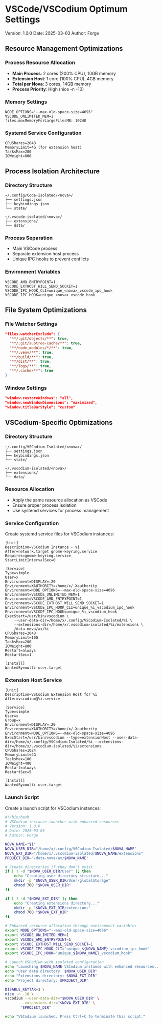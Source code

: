# VSCode/VSCodium Optimum Settings
Version: 1.0.0
Date: 2025-03-03
Author: Forge

## Resource Management Optimizations

### Process Resource Allocation
- **Main Process**: 2 cores (200% CPU), 10GB memory
- **Extension Host**: 1 core (100% CPU), 4GB memory
- **Total per Nova**: 3 cores, 14GB memory
- **Process Priority**: High (nice -n -10)

### Memory Settings
```
NODE_OPTIONS="--max-old-space-size=4096"
VSCODE_UNLIMITED_MEM=1
files.maxMemoryForLargeFilesMB: 10240
```

### Systemd Service Configuration
```
CPUShares=2048
MemoryLimit=4G (for extension host)
TasksMax=200
IOWeight=800
```

## Process Isolation Architecture

### Directory Structure
```
~/.config/Code-Isolated/<nova>/
├── settings.json
├── keybindings.json
└── state/

~/.vscode-isolated/<nova>/
├── extensions/
└── data/
```

### Process Separation
- Main VSCode process
- Separate extension host process
- Unique IPC hooks to prevent conflicts

### Environment Variables
```
VSCODE_AMD_ENTRYPOINT=1
VSCODE_EXTHOST_WILL_SEND_SOCKET=1
VSCODE_IPC_HOOK_CLI=unique_<nova>_vscode_ipc_hook
VSCODE_IPC_HOOK=unique_<nova>_vscode_hook
```

## File System Optimizations

### File Watcher Settings
```json
"files.watcherExclude": {
  "**/.git/objects/**": true,
  "**/.git/subtree-cache/**": true,
  "**/node_modules/*/**": true,
  "**/.venv/**": true,
  "**/build/**": true,
  "**/dist/**": true,
  "**/logs/**": true,
  "**/.cache/**": true
}
```

### Window Settings
```json
"window.restoreWindows": "all",
"window.newWindowDimensions": "maximized",
"window.titleBarStyle": "custom"
```

## VSCodium-Specific Optimizations

### Directory Structure
```
~/.config/VSCodium-Isolated/<nova>/
├── settings.json
├── keybindings.json
└── state/

~/.vscodium-isolated/<nova>/
├── extensions/
└── data/
```

### Resource Allocation
- Apply the same resource allocation as VSCode
- Ensure proper process isolation
- Use systemd services for process management

### Service Configuration
Create systemd service files for VSCodium instances:
```
[Unit]
Description=VSCodium Instance - %i
After=network.target gnome-keyring.service
Requires=gnome-keyring.service
StartLimitIntervalSec=0

[Service]
Type=simple
User=x
Environment=DISPLAY=:20
Environment=XAUTHORITY=/home/x/.Xauthority
Environment=NODE_OPTIONS=--max-old-space-size=4096
Environment=VSCODE_UNLIMITED_MEM=1
Environment=VSCODE_AMD_ENTRYPOINT=1
Environment=VSCODE_EXTHOST_WILL_SEND_SOCKET=1
Environment=VSCODE_IPC_HOOK_CLI=unique_%i_vscodium_ipc_hook
Environment=VSCODE_IPC_HOOK=unique_%i_vscodium_hook
ExecStart=/usr/bin/vscodium \
    --user-data-dir=/home/x/.config/VSCodium-Isolated/%i \
    --extensions-dir=/home/x/.vscodium-isolated/%i/extensions \
    /data-nova/ax/%i
CPUShares=2048
MemoryLimit=10G
TasksMax=200
IOWeight=800
Restart=always
RestartSec=1

[Install]
WantedBy=multi-user.target
```

### Extension Host Service
```
[Unit]
Description=VSCodium Extension Host for %i
After=vscodium@%i.service

[Service]
Type=simple
User=x
Group=x
Environment=DISPLAY=:20
Environment=XAUTHORITY=/home/x/.Xauthority
Environment=NODE_OPTIONS=--max-old-space-size=4096
ExecStart=/usr/bin/vscodium --type=extensionHost --user-data-dir=/home/x/.config/VSCodium-Isolated/%i --extensions-dir=/home/x/.vscodium-isolated/%i/extensions
CPUShares=1024
MemoryLimit=4G
TasksMax=100
IOWeight=400
Restart=always
RestartSec=5

[Install]
WantedBy=multi-user.target
```

### Launch Script
Create a launch script for VSCodium instances:
```bash
#!/bin/bash
# VSCodium instance launcher with enhanced resources
# Version: 1.0.0
# Date: 2025-03-03
# Author: Forge

NOVA_NAME="$1"
NOVA_USER_DIR="/home/x/.config/VSCodium-Isolated/$NOVA_NAME"
NOVA_EXT_DIR="/home/x/.vscodium-isolated/$NOVA_NAME/extensions"
PROJECT_DIR="/data-nova/ax/$NOVA_NAME"

# Create directories if they don't exist
if [ ! -d "$NOVA_USER_DIR/User" ]; then
    echo "Creating user directory structure..."
    mkdir -p "$NOVA_USER_DIR/User/globalStorage"
    chmod 700 "$NOVA_USER_DIR"
fi

if [ ! -d "$NOVA_EXT_DIR" ]; then
    echo "Creating extensions directory..."
    mkdir -p "$NOVA_EXT_DIR/extensions"
    chmod 700 "$NOVA_EXT_DIR"
fi

# Enhanced resource allocation through environment variables
export NODE_OPTIONS="--max-old-space-size=4096"
export VSCODE_UNLIMITED_MEM=1
export VSCODE_AMD_ENTRYPOINT=1
export VSCODE_EXTHOST_WILL_SEND_SOCKET=1
export VSCODE_IPC_HOOK_CLI="unique_${NOVA_NAME}_vscodium_ipc_hook"
export VSCODE_IPC_HOOK="unique_${NOVA_NAME}_vscodium_hook"

# Launch VSCodium with isolated configuration
echo "Launching $NOVA_NAME VSCodium instance with enhanced resources..."
echo "User data directory: $NOVA_USER_DIR"
echo "Extensions directory: $NOVA_EXT_DIR"
echo "Project directory: $PROJECT_DIR"

DISABLE_KEYTAR=1 \
nice -n -10 \
vscodium --user-data-dir="$NOVA_USER_DIR" \
       --extensions-dir="$NOVA_EXT_DIR" \
       "$PROJECT_DIR"

echo "VSCodium launched. Press Ctrl+C to terminate this script."